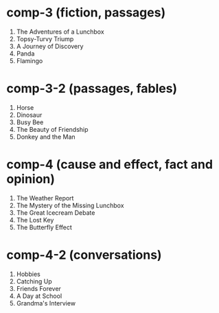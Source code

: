 # comp-3 (fiction, passages)

1. The Adventures of a Lunchbox
2. Topsy-Turvy Triump
3. A Journey of Discovery
4. Panda
5. Flamingo

# comp-3-2 (passages, fables)

1. Horse
2. Dinosaur
3. Busy Bee
4. The Beauty of Friendship
5. Donkey and the Man

# comp-4 (cause and effect, fact and opinion)

1. The Weather Report
2. The Mystery of the Missing Lunchbox
3. The Great Icecream Debate
4. The Lost Key
5. The Butterfly Effect

# comp-4-2 (conversations)

1. Hobbies
2. Catching Up
3. Friends Forever
4. A Day at School
5. Grandma's Interview
